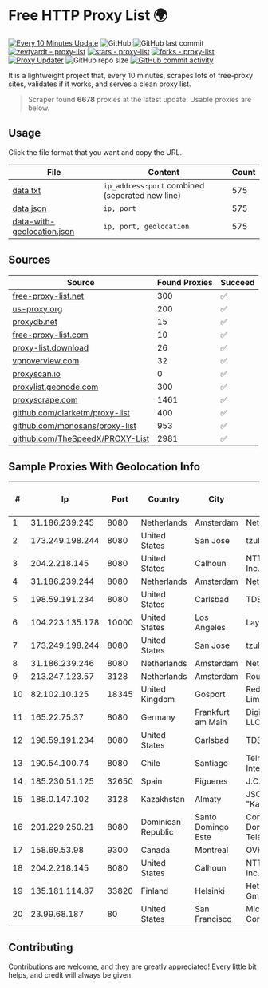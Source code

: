 
# Free HTTP Proxy List 🌍

[![Every 10 Minutes Update](https://github.com/mertguvencli/http-proxy-list/actions/workflows/main.yml/badge.svg?branch=main)](https://github.com/mertguvencli/http-proxy-list/actions/workflows/main.yml)
![GitHub](https://img.shields.io/github/license/mertguvencli/http-proxy-list)
![GitHub last commit](https://img.shields.io/github/last-commit/mertguvencli/http-proxy-list)
[![zevtyardt - proxy-list](https://img.shields.io/static/v1?label=zevtyardt&message=proxy-list&color=blue&logo=github)](https://github.com/zevtyardt/proxy-list "Go to GitHub repo")
[![stars - proxy-list](https://img.shields.io/github/stars/zevtyardt/proxy-list?style=social)](https://github.com/zevtyardt/proxy-list)
[![forks - proxy-list](https://img.shields.io/github/forks/zevtyardt/proxy-list?style=social)](https://github.com/zevtyardt/proxy-list)
[![Proxy Updater](https://github.com/zevtyardt/proxy-list/workflows/Proxy%20Updater/badge.svg)](https://github.com/zevtyardt/proxy-list/actions?query=workflow:"Proxy+Updater")
![GitHub repo size](https://img.shields.io/github/repo-size/zevtyardt/proxy-list)
[![GitHub commit activity](https://img.shields.io/github/commit-activity/m/zevtyardt/proxy-list?logo=commits)](https://github.com/zevtyardt/proxy-list/commits/main)

It is a lightweight project that, every 10 minutes, scrapes lots of free-proxy sites, validates if it works, and serves a clean proxy list.

> Scraper found **6678** proxies at the latest update. Usable proxies are below.

## Usage

Click the file format that you want and copy the URL.

|File|Content|Count|
|----|-------|-----|
|[data.txt](https://raw.githubusercontent.com/mertguvencli/http-proxy-list/main/proxy-list/data.txt)|`ip_address:port` combined (seperated new line)|575|
|[data.json](https://raw.githubusercontent.com/mertguvencli/http-proxy-list/main/proxy-list/data.json)|`ip, port`|575|
|[data-with-geolocation.json](https://raw.githubusercontent.com/mertguvencli/http-proxy-list/main/proxy-list/data-with-geolocation.json)|`ip, port, geolocation`|575|

## Sources

|Source|Found Proxies|Succeed|
|------|-------------|-------|
|[free-proxy-list.net](https://free-proxy-list.net)|300|✅|
|[us-proxy.org](https://www.us-proxy.org)|200|✅|
|[proxydb.net](http://proxydb.net)|15|✅|
|[free-proxy-list.com](https://free-proxy-list.com/?page=&port=&type%5B%5D=http&type%5B%5D=https&up_time=0&search=Search)|10|✅|
|[proxy-list.download](https://www.proxy-list.download/HTTP)|26|✅|
|[vpnoverview.com](https://vpnoverview.com/privacy/anonymous-browsing/free-proxy-servers)|32|✅|
|[proxyscan.io](https://www.proxyscan.io)|0|✅|
|[proxylist.geonode.com](https://proxylist.geonode.com/api/proxy-list?limit=300&page=1&sort_by=lastChecked&sort_type=desc&protocols=http,https)|300|✅|
|[proxyscrape.com](https://api.proxyscrape.com/v2/?request=displayproxies&protocol=http&timeout=10000&country=all&ssl=all&anonymity=all)|1461|✅|
|[github.com/clarketm/proxy-list](https://raw.githubusercontent.com/clarketm/proxy-list/master/proxy-list-raw.txt)|400|✅|
|[github.com/monosans/proxy-list](https://raw.githubusercontent.com/monosans/proxy-list/main/proxies/http.txt)|953|✅|
|[github.com/TheSpeedX/PROXY-List](https://raw.githubusercontent.com/TheSpeedX/PROXY-List/master/http.txt)|2981|✅|


## Sample Proxies With Geolocation Info

|#|Ip|Port|Country|City|Internet Service Provider|
|-|--|----|-------|----|-------------------------|
|1|31.186.239.245|8080|Netherlands|Amsterdam|NetSkope Inc|
|2|173.249.198.244|8080|United States|San Jose|tzulo, inc.|
|3|204.2.218.145|8080|United States|Calhoun|NTT America, Inc.|
|4|31.186.239.244|8080|Netherlands|Amsterdam|NetSkope Inc|
|5|198.59.191.234|8080|United States|Carlsbad|TDS TELECOM|
|6|104.223.135.178|10000|United States|Los Angeles|LayerHost|
|7|173.249.198.244|8080|United States|San Jose|tzulo, inc.|
|8|31.186.239.246|8080|Netherlands|Amsterdam|NetSkope Inc|
|9|213.247.123.57|3128|Netherlands|Amsterdam|Routit BV|
|10|82.102.10.125|18345|United Kingdom|Gosport|Redstation Limited|
|11|165.22.75.37|8080|Germany|Frankfurt am Main|DigitalOcean, LLC|
|12|198.59.191.234|8080|United States|Carlsbad|TDS TELECOM|
|13|190.54.100.74|8080|Chile|Santiago|Telmex Chile Internet S.A.|
|14|185.230.51.125|32650|Spain|Figueres|J.C. TECNICS|
|15|188.0.147.102|3128|Kazakhstan|Almaty|JSC "KazTransCom"|
|16|201.229.250.21|8080|Dominican Republic|Santo Domingo Este|Compañía Dominicana de Teléfonos S. A.|
|17|158.69.53.98|9300|Canada|Montreal|OVH SAS|
|18|204.2.218.145|8080|United States|Calhoun|NTT America, Inc.|
|19|135.181.114.87|33820|Finland|Helsinki|Hetzner Online GmbH|
|20|23.99.68.187|80|United States|San Francisco|Microsoft Corporation|



## Contributing

Contributions are welcome, and they are greatly appreciated! Every
little bit helps, and credit will always be given.

